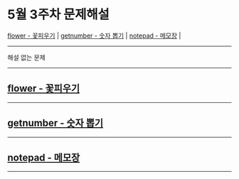 # 5월 3주차 문제해설
[flower - 꽃피우기](https://github.com/Junhyung-Choi/BOJ-PS/blob/master/May/week_3/flower.py "flower - 꽃피우기") | 
[getnumber - 숫자 뽑기](https://github.com/Junhyung-Choi/BOJ-PS/blob/master/May/week_3/getnumber.py "getnumber - 숫자 뽑기") | 
[notepad - 메모장](https://github.com/Junhyung-Choi/BOJ-PS/blob/master/May/week_3/notepad.py "notepad - 메모장") | 

---
해설 없는 문제

---
## [flower - 꽃피우기](https://github.com/Junhyung-Choi/BOJ-PS/blob/master/May/week_3/flower.py "flower - 꽃피우기")


---
## [getnumber - 숫자 뽑기](https://github.com/Junhyung-Choi/BOJ-PS/blob/master/May/week_3/getnumber.py "getnumber - 숫자 뽑기")


---
## [notepad - 메모장](https://github.com/Junhyung-Choi/BOJ-PS/blob/master/May/week_3/notepad.py "notepad - 메모장")


---